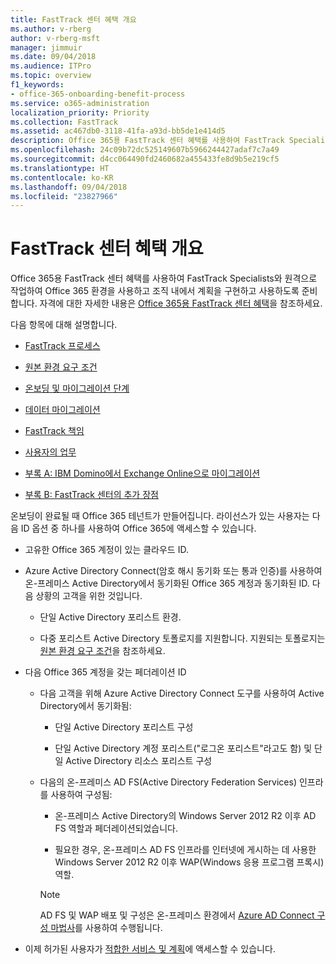```yaml
---
title: FastTrack 센터 혜택 개요
ms.author: v-rberg
author: v-rberg-msft
manager: jimmuir
ms.date: 09/04/2018
ms.audience: ITPro
ms.topic: overview
f1_keywords:
- office-365-onboarding-benefit-process
ms.service: o365-administration
localization_priority: Priority
ms.collection: FastTrack
ms.assetid: ac467db0-3118-41fa-a93d-bb5de1e414d5
description: Office 365용 FastTrack 센터 혜택를 사용하여 FastTrack Specialists와 원격으로 작업하여 Office 365 환경을 사용하고 조직 내에서 계획을 구현하고 사용하도록 준비합니다. 자격에 대한 자세한 내용은 Office 365용 FastTrack 센터 혜택을 참조하세요.
ms.openlocfilehash: 24c09b72dc525149607b5966244427adaf7c7a49
ms.sourcegitcommit: d4cc064490fd2460682a455433fe8d9b5e219cf5
ms.translationtype: HT
ms.contentlocale: ko-KR
ms.lasthandoff: 09/04/2018
ms.locfileid: "23827966"
---
```

# <a name="fasttrack-center-benefit-overview"></a>FastTrack 센터 혜택 개요

Office 365용 FastTrack 센터 혜택를 사용하여 FastTrack Specialists와 원격으로 작업하여 Office 365 환경을 사용하고 조직 내에서 계획을 구현하고 사용하도록 준비합니다. 자격에 대한 자세한 내용은 [Office 365용 FastTrack 센터 혜택](fasttrack-benefit-for-office-365.md)을 참조하세요.
  
다음 항목에 대해 설명합니다.
  
- [FastTrack 프로세스](fasttrack-process.md)
    
- [원본 환경 요구 조건](source-environment-expectations.md)
    
- [온보딩 및 마이그레이션 단계](onboarding-and-migration.md)
    
- [데이터 마이그레이션](data-migration.md)
    
- [FastTrack 책임](fasttrack-responsibilities.md)
    
- [사용자의 업무](your-responsibilities.md)
    
- [부록 A: IBM Domino에서 Exchange Online으로 마이그레이션](from-ibm-domino-to-exchange-online.md)
    
- [부록 B: FastTrack 센터의 추가 장점](fasttrack-additional-benefits.md)
    
온보딩이 완료될 때 Office 365 테넌트가 만들어집니다. 라이선스가 있는 사용자는 다음 ID 옵션 중 하나를 사용하여 Office 365에 액세스할 수 있습니다.
  
- 고유한 Office 365 계정이 있는 클라우드 ID.
    
- Azure Active Directory Connect(암호 해시 동기화 또는 통과 인증)를 사용하여 온-프레미스 Active Directory에서 동기화된 Office 365 계정과 동기화된 ID. 다음 상황의 고객을 위한 것입니다.
    
  - 단일 Active Directory 포리스트 환경.
    
  - 다중 포리스트 Active Directory 토폴로지를 지원합니다. 지원되는 토폴로지는 [원본 환경 요구 조건](source-environment-expectations.md)을 참조하세요.
    
- 다음 Office 365 계정을 갖는 페더레이션 ID
    
  - 다음 고객을 위해 Azure Active Directory Connect 도구를 사용하여 Active Directory에서 동기화됨:
    
      - 단일 Active Directory 포리스트 구성
    
      - 단일 Active Directory 계정 포리스트("로그온 포리스트"라고도 함) 및 단일 Active Directory 리소스 포리스트 구성
    
  - 다음의 온-프레미스 AD FS(Active Directory Federation Services) 인프라를 사용하여 구성됨:
    
      - 온-프레미스 Active Directory의 Windows Server 2012 R2 이후 AD FS 역할과 페더레이션되었습니다.
    
      - 필요한 경우, 온-프레미스 AD FS 인프라를 인터넷에 게시하는 데 사용한 Windows Server 2012 R2 이후 WAP(Windows 응용 프로그램 프록시) 역할.
    
    > [!NOTE]
    > AD FS 및 WAP 배포 및 구성은 온-프레미스 환경에서 [Azure AD Connect 구성 마법사](https://go.microsoft.com/fwlink/?linkid=844794)를 사용하여 수행됩니다. 
  
- 이제 허가된 사용자가 [적합한 서비스 및 계획](eligible-services-and-plans.md)에 액세스할 수 있습니다.
    

 
